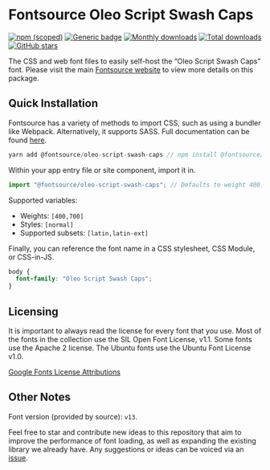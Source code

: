 # Fontsource Oleo Script Swash Caps

[![npm (scoped)](https://img.shields.io/npm/v/@fontsource/oleo-script-swash-caps?color=brightgreen)](https://www.npmjs.com/package/@fontsource/oleo-script-swash-caps) [![Generic badge](https://img.shields.io/badge/fontsource-passing-brightgreen)](https://github.com/fontsource/fontsource) [![Monthly downloads](https://badgen.net/npm/dm/@fontsource/oleo-script-swash-caps)](https://github.com/fontsource/fontsource) [![Total downloads](https://badgen.net/npm/dt/@fontsource/oleo-script-swash-caps)](https://github.com/fontsource/fontsource) [![GitHub stars](https://img.shields.io/github/stars/fontsource/fontsource.svg?style=social&label=Star)](https://github.com/fontsource/fontsource/stargazers)

The CSS and web font files to easily self-host the “Oleo Script Swash Caps” font. Please visit the main [Fontsource website](https://fontsource.org/fonts/oleo-script-swash-caps) to view more details on this package.

## Quick Installation

Fontsource has a variety of methods to import CSS, such as using a bundler like Webpack. Alternatively, it supports SASS. Full documentation can be found [here](https://fontsource.org/docs/introduction).

```javascript
yarn add @fontsource/oleo-script-swash-caps // npm install @fontsource/oleo-script-swash-caps
```

Within your app entry file or site component, import it in.

```javascript
import "@fontsource/oleo-script-swash-caps"; // Defaults to weight 400.
```

Supported variables:

- Weights: `[400,700]`
- Styles: `[normal]`
- Supported subsets: `[latin,latin-ext]`

Finally, you can reference the font name in a CSS stylesheet, CSS Module, or CSS-in-JS.

```css
body {
  font-family: "Oleo Script Swash Caps";
}
```



## Licensing

It is important to always read the license for every font that you use.
Most of the fonts in the collection use the SIL Open Font License, v1.1. Some fonts use the Apache 2 license. The Ubuntu fonts use the Ubuntu Font License v1.0.

[Google Fonts License Attributions](https://fonts.google.com/attribution)

## Other Notes

Font version (provided by source): `v13`.

Feel free to star and contribute new ideas to this repository that aim to improve the performance of font loading, as well as expanding the existing library we already have. Any suggestions or ideas can be voiced via an [issue](https://github.com/fontsource/fontsource/issues).
